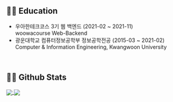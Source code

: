 ## 👨‍🎓 Education
- 우아한테크코스 3기 웹 백엔드 (2021-02 ~ 2021-11)  
  woowacourse Web-Backend
- 광운대학교 컴퓨터정보공학부 정보공학전공 (2015-03 ~ 2021-02)  
  Computer & Information Engineering, Kwangwoon University

<br>

## 👨‍💻 Github Stats
<a href="https://github.com/Hyeon9mak">
  <img align="center" src="https://github-readme-stats.vercel.app/api?username=Hyeon9mak&show_icons=true&line_height=27&theme=gruvbox" />
</a>
<a href="https://github.com/Hyeon9mak">
  <img align="center" src="https://github-readme-stats.vercel.app/api/top-langs/?username=Hyeon9mak&theme=gruvbox&exclude_repo=Hyeon9mak.github.io&langs_count=3" />
</a>
<!--
**Hyeon9mak/Hyeon9mak** is a ✨ _special_ ✨ repository because its `README.md` (this file) appears on your GitHub profile.

Here are some ideas to get you started:

- 🔭 I’m currently working on ...
- 🌱 I’m currently learning ...
- 👯 I’m looking to collaborate on ...
- 🤔 I’m looking for help with ...
- 💬 Ask me about ...
- 📫 How to reach me: ...
- 😄 Pronouns: ...
- ⚡ Fun fact: ...
-->

